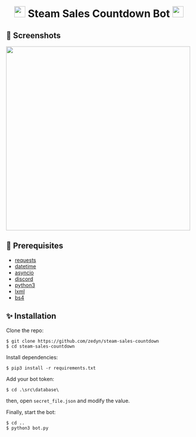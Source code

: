 <h1 align="center"><img src="https://c.tenor.com/zjbXreUb5_YAAAAM/steam.gif" width="30px"> Steam Sales Countdown Bot <img src="https://c.tenor.com/KChHVc7BktYAAAAS/discord-loading.gif" width="30px"></h1>


## 📸 Screenshots
<img src='https://i.hizliresim.com/dwikt48.png' align='center' width=500>

## 🚧 Prerequisites
- [requests](https://pypi.org/project/requests/)
- [datetime](https://docs.python.org/3/library/datetime.html)
- [asyncio](https://docs.python.org/3/library/asyncio.html)
- [discord](https://discordpy.readthedocs.io/en/stable/)
- [python3](https://www.python.org/)
- [lxml](https://pypi.org/project/lxml/)
- [bs4](https://pypi.org/project/bs4/)

## ✨ Installation
Clone the repo:

```console
$ git clone https://github.com/zedyn/steam-sales-countdown
$ cd steam-sales-countdown
```

Install dependencies:

```console
$ pip3 install -r requirements.txt
```

Add your bot token:

```console
$ cd .\src\database\
```

then, open ```secret_file.json``` and modify the value.


Finally, start the bot:

```console
$ cd ..
$ python3 bot.py
```


